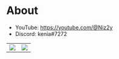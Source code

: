 # About
- YouTube: https://youtube.com/@Niz2y
- Discord: kenia#7272

<p align="center"><table> <tr> <td align="center" style="padding=0;width=50%;"> <img src="https://github-readme-stats.vercel.app/api/?username=Niz2y&title_color=989eff&text_color=9f9f9f&show_icons=true&bg_color=00000000&hide_border=true&icon_color=989eff&hide_title=true&count_private=true"/> </td><td align="center" style="padding=0;width=50%;"> <img src="https://github-readme-stats.vercel.app/api/top-langs/?username=Niz2y&title_color=989eff&text_color=9f9f9f&show_icons=true&bg_color=00000000&hide_border=true&icon_color=989eff&hide_title=true&count_private=true"/> </td></tr></table></p>

